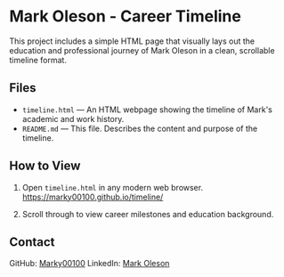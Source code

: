
# Mark Oleson - Career Timeline

This project includes a simple HTML page that visually lays out the education and professional journey of Mark Oleson in a clean, scrollable timeline format.

## Files

- `timeline.html` — An HTML webpage showing the timeline of Mark's academic and work history.
- `README.md` — This file. Describes the content and purpose of the timeline.

## How to View

1. Open `timeline.html` in any modern web browser. https://marky00100.github.io/timeline/

2. Scroll through to view career milestones and education background.

## Contact

GitHub: [Marky00100](https://github.com/Marky00100)
LinkedIn: [Mark Oleson](https://www.linkedin.com/in/mark-oleson-38b661161/)
